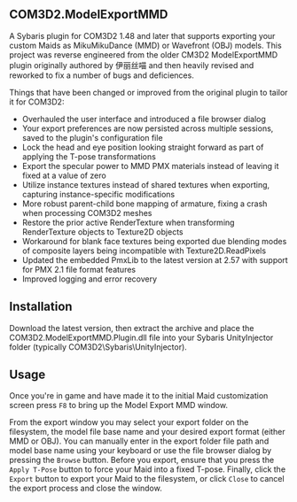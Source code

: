 COM3D2.ModelExportMMD
-------------------------------------------------------------------------------
A Sybaris plugin for COM3D2 1.48 and later that supports exporting your custom Maids as MikuMikuDance (MMD) or Wavefront (OBJ) models. This project was reverse engineered from the older CM3D2 ModelExportMMD plugin originally authored by 伊丽丝喵 and then heavily revised and reworked to fix a number of bugs and deficiences.

Things that have been changed or improved from the original plugin to tailor it for COM3D2:

- Overhauled the user interface and introduced a file browser dialog
- Your export preferences are now persisted across multiple sessions, saved to the plugin's configuration file
- Lock the head and eye position looking straight forward as part of applying the T-pose transformations
- Export the specular power to MMD PMX materials instead of leaving it fixed at a value of zero
- Utilize instance textures instead of shared textures when exporting, capturing instance-specific modifications
- More robust parent-child bone mapping of armature, fixing a crash when processing COM3D2 meshes
- Restore the prior active RenderTexture when transforming RenderTexture objects to Texture2D objects
- Workaround for blank face textures being exported due blending modes of composite layers being incompatible with Texture2D.ReadPixels
- Updated the embedded PmxLib to the latest version at 2.57 with support for PMX 2.1 file format features
- Improved logging and error recovery

Installation
-------------------------------------------------------------------------------
Download the latest version, then extract the archive and place the COM3D2.ModelExportMMD.Plugin.dll file into your Sybaris UnityInjector folder (typically COM3D2\Sybaris\UnityInjector).

Usage
-------------------------------------------------------------------------------
Once you're in game and have made it to the initial Maid customization screen press `F8` to bring up the Model Export MMD window.

From the export window you may select your export folder on the filesystem, the model file base name and your desired export format (either MMD or OBJ). You can manually enter in the export folder file path and model base name using your keyboard or use the file browser dialog by pressing the `Browse` button. Before you export, ensure that you press the `Apply T-Pose` button to force your Maid into a fixed T-pose. Finally, click the `Export` button to export your Maid to the filesystem, or click `Close` to cancel the export process and close the window.
